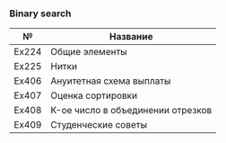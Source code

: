 ### Binary search

| № | Название |
|---|---|
| Ex224 | Общие элементы |
| Ex225 | Нитки |
| Ex406 | Ануитетная схема выплаты |
| Ex407 | Оценка сортировки |
| Ex408 | K-ое число в объединении отрезков |
| Ex409 | Студенческие советы |
